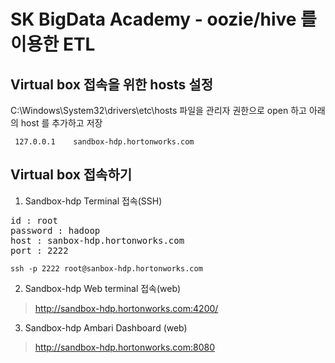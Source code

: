 SK BigData Academy - oozie/hive 를 이용한 ETL 
============================================

Virtual box 접속을 위한 hosts 설정
--------------------------------------------

C:\Windows\System32\drivers\etc\hosts 파일을 관리자 권한으로 open 하고 아래의 host 를 추가하고 저장

<pre><code> 127.0.0.1    sandbox-hdp.hortonworks.com </code></pre>


Virtual box 접속하기
--------------------------------------------

1. Sandbox-hdp Terminal 접속(SSH)

<pre>
id : root
password : hadoop
host : sanbox-hdp.hortonworks.com
port : 2222
</pre>

<pre><code>ssh -p 2222 root@sanbox-hdp.hortonworks.com </code></pre>

2. Sandbox-hdp Web terminal 접속(web)
> http://sandbox-hdp.hortonworks.com:4200/

3. Sandbox-hdp Ambari Dashboard (web)
> http://sandbox-hdp.hortonworks.com:8080
